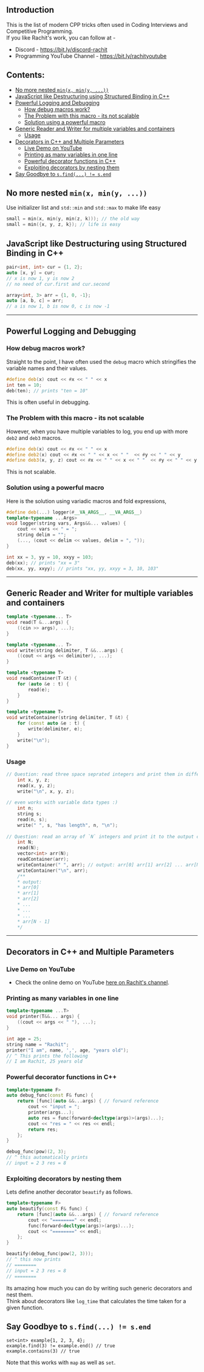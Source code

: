 ## Introduction  <!-- omit in toc -->
This is the list of modern CPP tricks often used in Coding Interviews and Competitive Programming.  
If you like Rachit's work, you can follow at - 
- Discord - https://bit.ly/discord-rachit
- Programming YouTube Channel - https://bit.ly/rachityoutube

## Contents: <!-- omit in toc -->
- [No more nested `min(x, min(y, ...))`](#no-more-nested-minx-miny-)
- [JavaScript like Destructuring using Structured Binding in C++](#javascript-like-destructuring-using-structured-binding-in-c)
- [Powerful Logging and Debugging](#powerful-logging-and-debugging)
  - [How debug macros work?](#how-debug-macros-work)
  - [The Problem with this macro - its not scalable](#the-problem-with-this-macro---its-not-scalable)
  - [Solution using a powerful macro](#solution-using-a-powerful-macro)
- [Generic Reader and Writer for multiple variables and containers](#generic-reader-and-writer-for-multiple-variables-and-containers)
  - [Usage](#usage)
- [Decorators in C++ and Multiple Parameters](#decorators-in-c-and-multiple-parameters)
  - [Live Demo on YouTube](#live-demo-on-youtube)
  - [Printing as many variables in one line](#printing-as-many-variables-in-one-line)
  - [Powerful decorator functions in C++](#powerful-decorator-functions-in-c)
  - [Exploiting decorators by nesting them](#exploiting-decorators-by-nesting-them)
- [Say Goodbye to `s.find(...) != s.end`](#say-goodbye-to-sfind--send)


## No more nested `min(x, min(y, ...))`
Use initializer list and `std::min` and `std::max` to make life easy
```cpp
small = min(x, min(y, min(z, k))); // the old way
small = min({x, y, z, k}); // life is easy
```

## JavaScript like Destructuring using Structured Binding in C++
```cpp
pair<int, int> cur = {1, 2};
auto [x, y] = cur;
// x is now 1, y is now 2
// no need of cur.first and cur.second

array<int, 3> arr = {1, 0, -1};
auto [a, b, c] = arr;
// a is now 1, b is now 0, c is now -1
```


----------------


## Powerful Logging and Debugging

### How debug macros work?
Straight to the point, I have often used the `debug` macro which stringifies the variable names and their values.

```cpp
#define deb(x) cout << #x << " " << x 
int ten = 10;
deb(ten); // prints "ten = 10"
```

This is often useful in debugging.

### The Problem with this macro - its not scalable
However, when you have multiple variables to log, you end up with more `deb2` and `deb3` macros.

```cpp
#define deb(x) cout << #x << " " << x 
#define deb2(x) cout << #x << " " << x << " "  << #y << " " << y 
#define deb3(x, y, z) cout << #x << " " << x << " "  << #y << " " << y << " "  << #z << " " << z 
```

This is not scalable.

### Solution using a powerful macro
Here is the solution using variadic macros and fold expressions,

```cpp
#define deb(...) logger(#__VA_ARGS__, __VA_ARGS__)
template<typename ...Args>
void logger(string vars, Args&&... values) {
    cout << vars << " = ";
    string delim = "";
    (..., (cout << delim << values, delim = ", "));
}

int xx = 3, yy = 10, xxyy = 103;
deb(xx); // prints "xx = 3"
deb(xx, yy, xxyy); // prints "xx, yy, xxyy = 3, 10, 103"
```


----------------


## Generic Reader and Writer for multiple variables and containers
```cpp
template <typename... T>
void read(T &...args) {
    ((cin >> args), ...);
}

template <typename... T>
void write(string delimiter, T &&...args) {
    ((cout << args << delimiter), ...);
}

template <typename T>
void readContainer(T &t) {
    for (auto &e : t) {
        read(e);
    }
}

template <typename T>
void writeContainer(string delimiter, T &t) {
    for (const auto &e : t) {
        write(delimiter, e);
    }
    write("\n");
}
```
### Usage
```cpp
// Question: read three space seprated integers and print them in different lines.
	int x, y, z;
	read(x, y, z);
	write("\n", x, y, z);
	
// even works with variable data types :)
	int n;
	string s;
	read(n, s);
	write(" ", s, "has length", n, "\n");
	
// Question: read an array of `N` integers and print it to the output console.
	int N;
	read(N);
	vector<int> arr(N);
	readContainer(arr);
	writeContainer(" ", arr); // output: arr[0] arr[1] arr[2] ... arr[N - 1]
	writeContainer("\n", arr);
	/**
	* output:
	* arr[0]
	* arr[1]
	* arr[2]
	* ...
	* ...
	* ...
	* arr[N - 1]
	*/
```


----------------


## Decorators in C++ and Multiple Parameters

### Live Demo on YouTube
- Check the online demo on YouTube [here on Rachit's channel](https://www.youtube.com/watch?v=ZhWyNjPGXD4).


### Printing as many variables in one line
```cpp
template<typename ...T>
void printer(T&&... args) {
    ((cout << args << " "), ...);
}

int age = 25;
string name = "Rachit";
printer("I am", name, ',', age, "years old"); 
// ^ This prints the following
// I am Rachit, 25 years old
```

### Powerful decorator functions in C++
```cpp
template<typename F>
auto debug_func(const F& func) {
    return [func](auto &&...args) { // forward reference
        cout << "input = ";
        printer(args...);
        auto res = func(forward<decltype(args)>(args)...);
        cout << "res = " << res << endl;
        return res;
    };
}

debug_func(pow)(2, 3);
// ^ this automatically prints
// input = 2 3 res = 8
```

### Exploiting decorators by nesting them
Lets define another decorator `beautify` as follows.
```cpp
template<typename F>
auto beautify(const F& func) {
    return [func](auto &&...args) { // forward reference
        cout << "========" << endl;
        func(forward<decltype(args)>(args)...);
        cout << "========" << endl;
    };
}

beautify(debug_func(pow(2, 3)));
// ^ this now prints
// ========
// input = 2 3 res = 8
// ========
```
Its amazing how much you can do by writing such generic decorators and nest them.  
Think about decorators like `log_time` that calculates the time taken for a given function.

## Say Goodbye to `s.find(...) != s.end`

```
set<int> example{1, 2, 3, 4};
example.find(3) != example.end() // true
example.contains(3) // true
```

Note that this works with `map` as well as `set`.